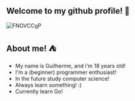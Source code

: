 ## Welcome to my github profile! 💾


![FNOVCCgP](https://github.com/user-attachments/assets/9ac04165-e2d9-474c-b6d1-9d1cba7e604e)

##

## About me! ⛺️

- My name is Guilherme, and i'm 18 years old!
- I'm a (beginner) programmer enthusiast!
- In the future study computer science!
- Always learn something! :)
- Currently learn Go!
